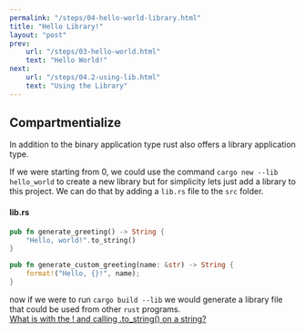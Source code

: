 ```yaml
---
permalink: "/steps/04-hello-world-library.html"
title: "Hello Library!"
layout: "post"
prev: 
    url: "/steps/03-hello-world.html"
    text: "Hello World!"
next: 
    url: "/steps/04.2-using-lib.html"
    text: "Using the Library"
---
```

## Compartmentialize

<div class="explain">
<p>In addition to the binary application type rust also offers a library application type.</p>

<p>If we were starting from 0, we could use the command <code>cargo new --lib hello_world</code> to create a new library but for simplicity lets just add a library to this project. We can do that by adding a <code>lib.rs</code> file to the <code>src</code> folder.</p>
</div>

#### lib.rs
```rust
pub fn generate_greeting() -> String {
    "Hello, world!".to_string()
}

pub fn generate_custom_greeting(name: &str) -> String {
    format!("Hello, {}!", name);
}
```
<div class="explain">
now if we were to run <code>cargo build --lib</code> we would generate a library file that could be used from other <code>rust</code> programs. 
</div>
<a class="explain" href="{{"/steps/04.1-strings.html" | relative_url}}">What is with the ! and calling .to_string() on a string?</a>